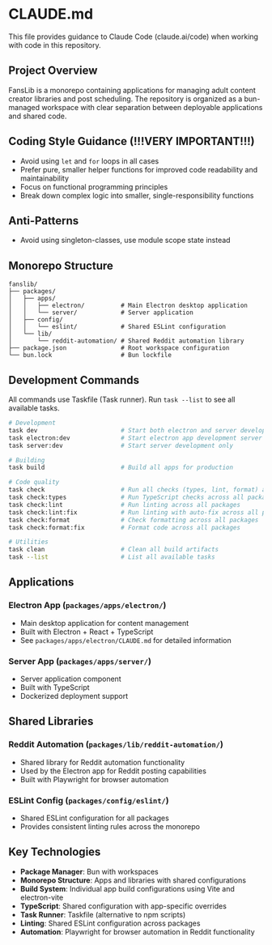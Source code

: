 # CLAUDE.md

This file provides guidance to Claude Code (claude.ai/code) when working with code in this repository.

## Project Overview

FansLib is a monorepo containing applications for managing adult content creator libraries and post scheduling. The repository is organized as a bun-managed workspace with clear separation between deployable applications and shared code.

## Coding Style Guidance (!!!VERY IMPORTANT!!!)

- Avoid using `let` and `for` loops in all cases
- Prefer pure, smaller helper functions for improved code readability and maintainability
- Focus on functional programming principles
- Break down complex logic into smaller, single-responsibility functions

## Anti-Patterns

- Avoid using singleton-classes, use module scope state instead

## Monorepo Structure

```
fanslib/
├── packages/
│   ├── apps/
│   │   ├── electron/          # Main Electron desktop application
│   │   └── server/            # Server application
│   ├── config/
│   │   └── eslint/            # Shared ESLint configuration
│   └── lib/
│       └── reddit-automation/ # Shared Reddit automation library
├── package.json               # Root workspace configuration
└── bun.lock                   # Bun lockfile
```

## Development Commands

All commands use Taskfile (Task runner). Run `task --list` to see all available tasks.

```bash
# Development
task dev                       # Start both electron and server development
task electron:dev              # Start electron app development server only
task server:dev                # Start server development only

# Building
task build                     # Build all apps for production

# Code quality
task check                     # Run all checks (types, lint, format) across all packages
task check:types               # Run TypeScript checks across all packages
task check:lint                # Run linting across all packages
task check:lint:fix            # Run linting with auto-fix across all packages
task check:format              # Check formatting across all packages
task check:format:fix          # Format code across all packages

# Utilities
task clean                     # Clean all build artifacts
task --list                    # List all available tasks
```

## Applications

### Electron App (`packages/apps/electron/`)

- Main desktop application for content management
- Built with Electron + React + TypeScript
- See `packages/apps/electron/CLAUDE.md` for detailed information

### Server App (`packages/apps/server/`)

- Server application component
- Built with TypeScript
- Dockerized deployment support

## Shared Libraries

### Reddit Automation (`packages/lib/reddit-automation/`)

- Shared library for Reddit automation functionality
- Used by the Electron app for Reddit posting capabilities
- Built with Playwright for browser automation

### ESLint Config (`packages/config/eslint/`)

- Shared ESLint configuration for all packages
- Provides consistent linting rules across the monorepo

## Key Technologies

- **Package Manager**: Bun with workspaces
- **Monorepo Structure**: Apps and libraries with shared configurations
- **Build System**: Individual app build configurations using Vite and electron-vite
- **TypeScript**: Shared configuration with app-specific overrides
- **Task Runner**: Taskfile (alternative to npm scripts)
- **Linting**: Shared ESLint configuration across packages
- **Automation**: Playwright for browser automation in Reddit functionality
